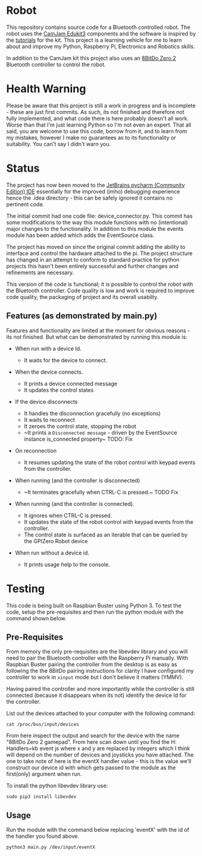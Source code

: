 Robot
=====
This repository contains source code for a Bluetooth controlled robot. The robot uses the [CamJam Edukit3](https://camjam.me/?page_id=1035) components and the software is inspired by the [tutorials](https://github.com/CamJam-EduKit/EduKit3/tree/master/CamJam%20Edukit%203%20-%20GPIO%20Zero) for the kit. This project is a learning vehicle for me to learn about and improve my Python, Raspberry Pi, Electronics and Robotics skills. 

In addition to the CamJam kit this project also uses an [8BitDo Zero 2](https://www.8bitdo.com/zero2/) Bluetooth controller to control the robot.

Health Warning
==============
Please be aware that this project is still a work in progress and is incomplete - these are just first commits. As such, its not finished and therefore not fully implemented, and what code there is here probably doesn't all work. Worse than that I'm just learning Python so I'm not even an expert. That all said, you are welcome to use this code, borrow from it, and to learn from my mistakes, however I make no guarantees as to its functionality or suitability. You can't say I didn't warn you.

Status
======
The project has now been moved to the [JetBrains pycharm (Community Edition) IDE](https://www.jetbrains.com/pycharm/) essentially for the improved (imho) debugging experience hence the .idea directory - this can be safely ignored it contains no pertinent code.

The initial commit had one code file: device_connector.py. This commit has some modifications to the way this module functions with no (intentional) major changes to the functionality. 
In addition to this module the events module has been added which adds the EventSource class.  

The project has moved on since the original commit adding the ability to interface and control the hardware attached to the pi. The project structure has changed in an attempt to conform to standard practice for python projects this hasn't been entirely successful and further changes and refinements are necessary.

This version of the code is functional; it is possible to control the robot with the Bluetooth controller. Code quality is low and work is required to improve code quality, the packaging of project and its overall usabilty. 

Features (as demonstrated by main.py)
--------
Features and functionality are limited at the moment for obvious reasons - its not finished. But what can be demonstrated by running this module is:

* When run with a device Id.
  - It waits for the device to connect.

* When the device connects.
  - It prints a device connected message
  - It updates the control states

* If the device disconnects
  - It handles the disconnection gracefully (no exceptions)
  - It waits to reconnect 
  - It zeroes the control state, stopping the robot
  - ~It prints a `Disconnected message` - driven by the EventSource instance is_connected property~ TODO: Fix

* On reconnection 
  - It resumes updating the state of the robot control with keypad events from the controller.

* When running (and the controller is disconnected)
  - ~It terminates gracefully when CTRL-C is pressed.~ TODO Fix

* When running (and the controller is connected).
  - It ignores when CTRL-C is pressed.
  - It updates the state of the robot control with keypad events from the controller.
  - The control state is surfaced as an iterable that can be queried by the GPIZero Robot device

* When run without a device id.
  - It prints usage help to the console.
 
Testing
=======
This code is being built on Raspbian Buster using Python 3. To test the code, setup the pre-requisites and then run the python module with the command shown below.

Pre-Requisites
--------------
From memory the only pre-requisites are the libevdev library and you will need to pair the Bluetooth controller with the Raspberry Pi manually. With Raspbian Buster pairing the controller from the desktop is as easy as following the the 8BitDo pairing instructions for clarity I have configured my controller to work in `xinput` mode but I don't believe it matters (YMMV).

Having paired the controller and more importantly while the controller is still connected (because it disappears when its not) identify the device Id for the controller. 

List out the devices attached to your computer with the following command:

```
cat /proc/bus/input/devices

```

From here inspect the output and search for the device with the name "8BitDo Zero 2 gamepad". From here scan down until you find the H: Handlers=kb event<x> js<y> where x and y are replaced by integers which I think will depend on the number of devices and joysticks you have attached. The one to take note of here is the eventX handler value - this is the value we'll construct our device id with which gets passed to the module as the first(only) argument when run. 

To install the python libevdev library use:

```
sudo pip3 install libevdev
```

Usage
-----
Run the module with the command below replacing 'eventX' with the id of the handler you found above.

```
python3 main.py /dev/input/eventX

```
